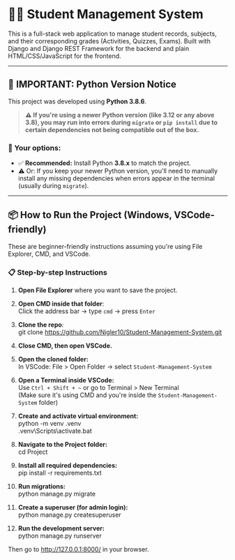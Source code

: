 # 🧑‍🎓 Student Management System

This is a full-stack web application to manage student records, subjects, and their corresponding grades (Activities, Quizzes, Exams). Built with Django and Django REST Framework for the backend and plain HTML/CSS/JavaScript for the frontend.

---

## 🚨 IMPORTANT: Python Version Notice

This project was developed using **Python 3.8.6**.

> **⚠️ If you're using a **newer Python version** (like 3.12 or any above 3.8), you may run into errors during `migrate` or `pip install` due to certain dependencies not being compatible out of the box.**

### 🔧 Your options:
- ✅ **Recommended:** Install Python **3.8.x** to match the project.
- ⚠️ Or: If you keep your newer Python version, you'll need to manually install any missing dependencies when errors appear in the terminal (usually during `migrate`).

---

## 📦 How to Run the Project (Windows, VSCode-friendly)

These are beginner-friendly instructions assuming you're using File Explorer, CMD, and VSCode.

### 📋 Step-by-step Instructions

1. **Open File Explorer** where you want to save the project.

2. **Open CMD inside that folder**:  
   Click the address bar → type `cmd` → press `Enter`

3. **Clone the repo**:  
   git clone https://github.com/Nigler10/Student-Management-System.git

4. **Close CMD, then open VSCode.**

5. **Open the cloned folder:**  
   In VSCode: File > Open Folder → select `Student-Management-System`

6. **Open a Terminal inside VSCode:**  
   Use `Ctrl + Shift + ~` or go to Terminal > New Terminal  
   (Make sure it's using CMD and you're inside the `Student-Management-System` folder)

7. **Create and activate virtual environment:**  
   python -m venv .venv  
   .venv\Scripts\activate.bat

8. **Navigate to the Project folder:**  
   cd Project

9. **Install all required dependencies:**  
   pip install -r requirements.txt

10. **Run migrations:**  
   python manage.py migrate

11. **Create a superuser (for admin login):**  
   python manage.py createsuperuser

12. **Run the development server:**  
   python manage.py runserver

Then go to http://127.0.0.1:8000/ in your browser.
